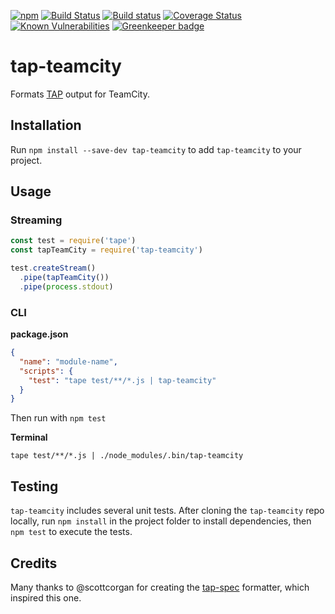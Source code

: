 [![npm](https://img.shields.io/npm/v/tap-teamcity.svg)](https://www.npmjs.com/package/tap-teamcity)
[![Build Status](https://travis-ci.org/smockle/tap-teamcity.svg?branch=master)](https://travis-ci.org/smockle/tap-teamcity)
[![Build status](https://ci.appveyor.com/api/projects/status/ms9rme11nk1a5auq?svg=true)](https://ci.appveyor.com/project/smockle/tap-teamcity)
[![Coverage Status](https://coveralls.io/repos/github/smockle/tap-teamcity/badge.svg?branch=master)](https://coveralls.io/github/smockle/tap-teamcity?branch=master)
[![Known Vulnerabilities](https://snyk.io/test/npm/randomly/badge.svg)](https://snyk.io/test/npm/randomly)
[![Greenkeeper badge](https://badges.greenkeeper.io/smockle/tap-teamcity.svg)](https://greenkeeper.io/)

# tap-teamcity

Formats [TAP](https://testanything.org/tap-specification.html) output for TeamCity.

## Installation

Run `npm install --save-dev tap-teamcity` to add `tap-teamcity` to your project.

## Usage

### Streaming

```JavaScript
const test = require('tape')
const tapTeamCity = require('tap-teamcity')

test.createStream()
  .pipe(tapTeamCity())
  .pipe(process.stdout)
```

### CLI

**package.json**

```JSON
{
  "name": "module-name",
  "scripts": {
    "test": "tape test/**/*.js | tap-teamcity"
  }
}
```

Then run with `npm test`

**Terminal**

```
tape test/**/*.js | ./node_modules/.bin/tap-teamcity
```

## Testing

`tap-teamcity` includes several unit tests. After cloning the `tap-teamcity` repo locally, run `npm install` in the project folder to install dependencies, then `npm test` to execute the tests.

## Credits

Many thanks to @scottcorgan for creating the [tap-spec](https://github.com/scottcorgan/tap-spec) formatter, which inspired this one.
